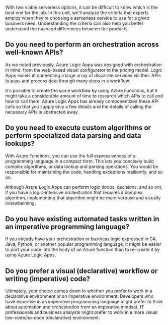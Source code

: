 With two viable serverless options, it can be difficult to know which is the best one for the job.  In this unit, we'll analyze the criteria that experts employ when they're choosing a serverless service to use for a given business need. Understanding the criteria can also help you better understand the nuanced differences between the products.

## Do you need to perform an orchestration across well-known APIs?

As we noted previously, Azure Logic Apps was designed with orchestration in mind, from the web-based visual configurator to the pricing model.  Logic Apps excels at connecting a large array of disparate services via their APIs to pass and process data through many steps in a workflow.

It's possible to create the same workflow by using Azure Functions, but it might take a considerable amount of time to research which APIs to call and how to call them.  Azure Logic Apps has already componentized these API calls so that you supply only a few details and the details of calling the necessary APIs is abstracted away.

## Do you need to execute custom algorithms or perform specialized data parsing and data lookups?

With Azure Functions, you can use the full expressiveness of a programming language in a compact form. This lets you concisely build complex algorithms, or data lookup and parsing operations.  You would be responsible for maintaining the code, handling exceptions resiliently, and so on.

Although Azure Logic Apps can perform logic (loops, decisions, and so on), if you have a logic-intensive orchestration that requires a complex algorithm, implementing that algorithm might be more verbose and visually overwhelming.

## Do you have existing automated tasks written in an imperative programming language?

If you already have your orchestration or business logic expressed in C#, Java, Python, or another popular programming language, it might be easier to port your code into the body of an Azure function than to re-create it by using Azure Logic Apps.

## Do you prefer a visual (declarative) workflow or writing (imperative) code?

Ultimately, your choice comes down to whether you prefer to work in a declarative environment or an imperative environment.  Developers who have expertise in an imperative programming language might prefer to think about automation and orchestration from an imperative mindset.  IT professionals and business analysts might prefer to work in a more visual low-code/no-code (declarative) environment.